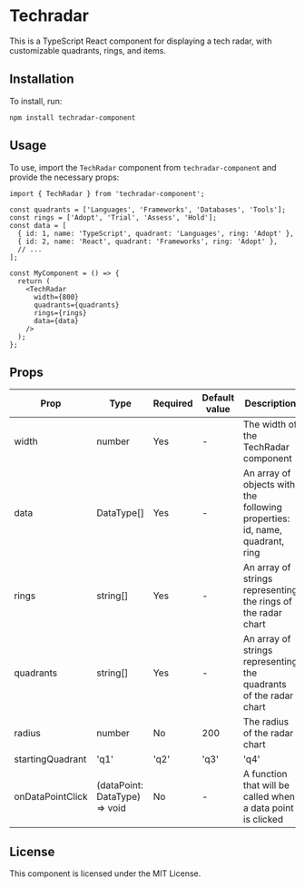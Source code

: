 # Techradar

This is a TypeScript React component for displaying a tech radar, with customizable quadrants, rings, and items.

## Installation

To install, run:

```
npm install techradar-component

```

## Usage

To use, import the `TechRadar` component from `techradar-component` and provide the necessary props:

```
import { TechRadar } from 'techradar-component';

const quadrants = ['Languages', 'Frameworks', 'Databases', 'Tools'];
const rings = ['Adopt', 'Trial', 'Assess', 'Hold'];
const data = [
  { id: 1, name: 'TypeScript', quadrant: 'Languages', ring: 'Adopt' },
  { id: 2, name: 'React', quadrant: 'Frameworks', ring: 'Adopt' },
  // ...
];

const MyComponent = () => {
  return (
    <TechRadar
      width={800}
      quadrants={quadrants}
      rings={rings}
      data={data}
    />
  );
};

```

## Props

| Prop | Type | Required | Default value | Description |
| --- | --- | --- | --- | --- |
| width | number | Yes | - | The width of the TechRadar component |
| data | DataType[] | Yes | - | An array of objects with the following properties: id, name, quadrant, ring |
| rings | string[] | Yes | - | An array of strings representing the rings of the radar chart |
| quadrants | string[] | Yes | - | An array of strings representing the quadrants of the radar chart |
| radius | number | No | 200 | The radius of the radar chart |
| startingQuadrant | 'q1' | 'q2' | 'q3' | 'q4' | No | 'q1' | The quadrant where the radar chart starts |
| onDataPointClick | (dataPoint: DataType) => void | No | - | A function that will be called when a data point is clicked |

## License

This component is licensed under the MIT License.